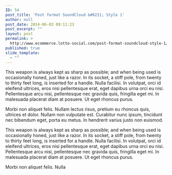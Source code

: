 ```yaml
---
ID: 54
post_title: 'Post format SoundCloud &#8211; Style 1'
author: null
post_date: 2014-06-03 09:11:23
post_excerpt: ""
layout: post
permalink: >
  http://www.ecommerce.lotto-social.com/post-format-soundcloud-style-1/
published: true
slide_template:
  - ""
---
```

This weapon is always kept as sharp as possible; and when being used is occasionally honed, just like a razor. In its socket, a stiff pole, from twenty to thirty feet long, is inserted for a handle. Nulla facilisi. In volutpat, orci id eleifend ultrices, eros nisi pellentesque erat, eget dapibus urna orci eu nisi. Pellentesque arcu nisi, pellentesque nec gravida quis, fringilla eget mi. In malesuada placerat diam at posuere. Ut eget rhoncus purus.

Morbi non aliquet felis. Nullam lectus risus, pretium eu rhoncus quis, ultrices et dolor. Nullam non vulputate est. Curabitur nunc ipsum, tincidunt nec bibendum eget, porta eu metus. In hendrerit varius justo non euismod.<!--more-->

This weapon is always kept as sharp as possible; and when being used is occasionally honed, just like a razor. In its socket, a stiff pole, from twenty to thirty feet long, is inserted for a handle. Nulla facilisi. In volutpat, orci id eleifend ultrices, eros nisi pellentesque erat, eget dapibus urna orci eu nisi. Pellentesque arcu nisi, pellentesque nec gravida quis, fringilla eget mi. In malesuada placerat diam at posuere. Ut eget rhoncus purus.

Morbi non aliquet felis. Nulla